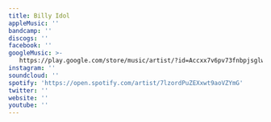 ```yaml
---
title: Billy Idol
appleMusic: ''
bandcamp: ''
discogs: ''
facebook: ''
googleMusic: >-
   https://play.google.com/store/music/artist/?id=Accxx7v6pv73fnbpjsglwxnzrvq
instagram: ''
soundcloud: ''
spotify: 'https://open.spotify.com/artist/7lzordPuZEXxwt9aoVZYmG'
twitter: ''
website: ''
youtube: ''
---
```

